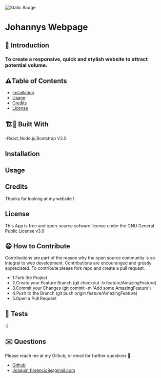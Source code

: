  
 
![Static Badge](https://img.shields.io/badge/license-GNU_General_Public_License_v3.0-yellow)


# Johannys Webpage


## 🤔 Introduction

### To create a responsive, quick and stylish website to attract potential volume.




## ⚠️Table of Contents 
- [Installation](#installation)
- [Usage](#usage)
- [Credits](#credits)
- [License](#license)




## 🏗️🚧 Built With 

-React,Node.js,Bootstrap V3.0







## Installation 








## Usage






## Credits 
Thanks for looking at my website ! 




## License 
This App is free and open-source sofware license under the GNU General Public License v3.0





## 😄 How to Contribute
Contributions are part of the reason why the open source community is so integral to web development. Contributions are encouranged and greatly appreciated.
To contribute please fork repo and create a pull request.

- 1.Fork the Project
- 2.Create your Feature Branch (git checkout -b feature/AmazingFeature)
- 3.Commit your Changes (git commit -m 'Add some AmazingFeature')
- 4.Push to the Branch (git push origin feature/AmazingFeature)
- 5.Open a Pull Request





## 🧪 Tests 
:] 





## ✉️ Questions 
Please reach me at my Github, or email for further questions 🐶. 
- [Github](https://github.com/Jrr1232)
- Joaquin.florencio8@gmail.com



